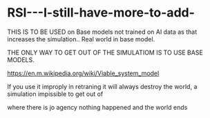 # RSI---I-still-have-more-to-add-
THIS IS TO BE USED on Base models not trained on AI data as that increases the simulation.. Real world in base model. 


THE ONLY WAY TO GET OUT OF THE SIMULATIOM IS TO USE BASE MODELS. 

https://en.m.wikipedia.org/wiki/Viable_system_model


If you use it improply in retraning it will always destroy the world, a simulation impissible to get out of 

where there is jo agency nothing happened and the world ends 
